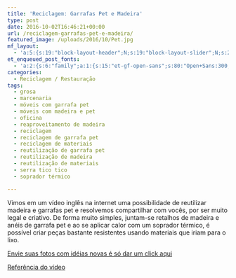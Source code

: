 ```yaml
---
title: 'Reciclagem: Garrafas Pet e Madeira'
type: post
date: 2016-10-02T16:46:21+00:00
url: /reciclagem-garrafas-pet-e-madeira/
featured_image: /uploads/2016/10/Pet.jpg
mf_layout:
  - 'a:5:{s:19:"block-layout-header";N;s:19:"block-layout-slider";N;s:22:"block-layout-structure";s:10:"full-width";s:25:"block-layout-left_sidebar";s:18:"users-page-sidebar";s:26:"block-layout-right_sidebar";s:18:"users-page-sidebar";}'
et_enqueued_post_fonts:
  - 'a:2:{s:6:"family";a:1:{s:15:"et-gf-open-sans";s:80:"Open+Sans:300,300italic,regular,italic,600,600italic,700,700italic,800,800italic";}s:6:"subset";a:2:{i:0;s:5:"latin";i:1;s:9:"latin-ext";}}'
categories:
  - Reciclagem / Restauração
tags:
  - grosa
  - marcenaria
  - móveis com garrafa pet
  - móveis com madeira e pet
  - oficina
  - reaproveitamento de madeira
  - reciclagem
  - reciclagem de garrafa pet
  - reciclagem de materiais
  - reutilização de garrafa pet
  - reutilização de madeira
  - reutilização de materiais
  - serra tico tico
  - soprador térmico

---
```

Vimos em um vídeo inglês na internet uma possibilidade de reutilizar madeira e garrafas pet e resolvemos compartilhar com vocês, por ser muito legal e criativo. De forma muito simples, juntam-se retalhos de madeira e anéis de garrafa pet e ao se aplicar calor com um soprador térmico, é possível criar peças bastante resistentes usando materiais que iriam para o lixo.

[Envie suas fotos com idéias novas é só dar um click aqui][1]

[Referência do vídeo][2]

 [1]: http://facebook.com/oficinadecasa
 [2]: https://youtu.be/OKgtI8gD0ZA